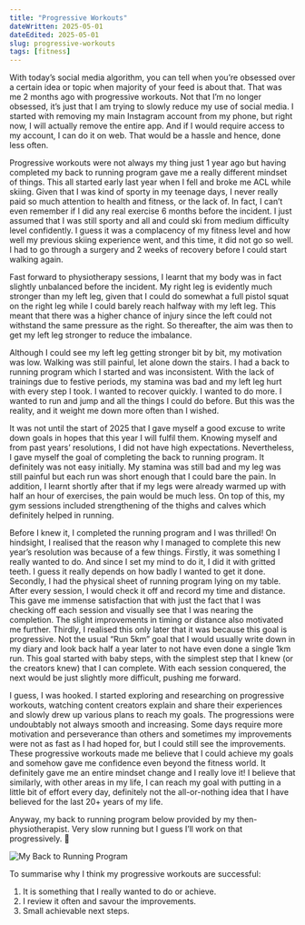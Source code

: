 ```yaml
---
title: "Progressive Workouts"
dateWritten: 2025-05-01
dateEdited: 2025-05-01
slug: progressive-workouts
tags: [fitness]
---
```


With today’s social media algorithm, you can tell when you’re obsessed over a certain idea or topic when majority of your feed is about that. That was me 2 months ago with progressive workouts. Not that I’m no longer obsessed, it’s just that I am trying to slowly reduce my use of social media. I started with removing my main Instagram account from my phone, but right now, I will actually remove the entire app. And if I would require access to my account, I can do it on web. That would be a hassle and hence, done less often.

Progressive workouts were not always my thing just 1 year ago but having completed my back to running program gave me a really different mindset of things. This all started early last year when I fell and broke me ACL while skiing. Given that I was kind of sporty in my teenage days, I never really paid so much attention to health and fitness, or the lack of. In fact, I can’t even remember if I did any real exercise 6 months before the incident. I just assumed that I was still sporty and all and could ski from medium difficulty level confidently. I guess it was a complacency of my fitness level and how well my previous skiing experience went, and this time, it did not go so well. I had to go through a surgery and 2 weeks of recovery before I could start walking again.

Fast forward to physiotherapy sessions, I learnt that my body was in fact slightly unbalanced before the incident. My right leg is evidently much stronger than my left leg, given that I could do somewhat a full pistol squat on the right leg while I could barely reach halfway with my left leg. This meant that there was a higher chance of injury since the left could not withstand the same pressure as the right. So thereafter, the aim was then to get my left leg stronger to reduce the imbalance. 

Although I could see my left leg getting stronger bit by bit, my motivation was low. Walking was still painful, let alone down the stairs. I had a back to running program which I started and was inconsistent. With the lack of trainings due to festive periods, my stamina was bad and my left leg hurt with every step I took. I wanted to recover quickly. I wanted to do more. I wanted to run and jump and all the things I could do before. But this was the reality, and it weight me down more often than I wished.

It was not until the start of 2025 that I gave myself a good excuse to write down goals in hopes that this year I will fulfil them. Knowing myself and from past years’ resolutions, I did not have high expectations. Nevertheless, I gave myself the goal of completing the back to running program. It definitely was not easy initially. My stamina was still bad and my leg was still painful but each run was short enough that I could bare the pain. In addition, I learnt shortly after that if my legs were already warmed up with half an hour of exercises, the pain would be much less. On top of this, my gym sessions included strengthening of the thighs and calves which definitely helped in running.

Before I knew it, I completed the running program and I was thrilled! On hindsight, I realised that the reason why I managed to complete this new year’s resolution was because of a few things. Firstly, it was something I really wanted to do. And since I set my mind to do it, I did it with gritted teeth. I guess it really depends on how badly I wanted to get it done. Secondly, I had the physical sheet of running program lying on my table. After every session, I would check it off and record my time and distance. This gave me immense satisfaction that with just the fact that I was checking off each session and visually see that I was nearing the completion. The slight improvements in timing or distance also motivated me further. Thirdly, I realised this only later that it was because this goal is progressive. Not the usual “Run 5km” goal that I would usually write down in my diary and look back half a year later to not have even done a single 1km run. This goal started with baby steps, with the simplest step that I knew (or the creators knew) that I can complete. With each session conquered, the next would be just slightly more difficult, pushing me forward.

I guess, I was hooked. I started exploring and researching on progressive workouts, watching content creators explain and share their experiences and slowly drew up various plans to reach my goals. The progressions were undoubtably not always smooth and increasing. Some days require more motivation and perseverance than others and sometimes my improvements were not as fast as I had hoped for, but I could still see the improvements. These progressive workouts made me believe that I could achieve my goals and somehow gave me confidence even beyond the fitness world. It definitely gave me an entire mindset change and I really love it! I believe that similarly, with other areas in my life, I can reach my goal with putting in a little bit of effort every day, definitely not the all-or-nothing idea that I have believed for the last 20+ years of my life.

Anyway, my back to running program below provided by my then-physiotherapist. Very slow running but I guess I’ll work on that progressively. 🙂

![My Back to Running Program](assets/media/250501_back_to_running.png)

To summarise why I think my progressive workouts are successful:

1. It is something that I really wanted to do or achieve.
2. I review it often and savour the improvements.
3. Small achievable next steps.
